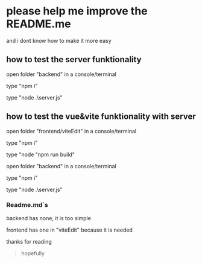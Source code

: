 # please help me improve the README.me
and i dont know how to make it more easy
 
## how to test the server funktionality
open folder "backend" in a console/terminal

type "npm i"

type "node .\server.js"

## how to test the vue&vite funktionality with server
open folder "frontend/viteEdit" in a console/terminal

type "npm i"

type "node "npm run build"


open folder "backend" in a console/terminal

type "npm i"

type "node .\server.js"



### Readme.md´s
backend has none, it is too simple

frontend has one in "viteEdit" because it is needed



thanks for reading 
> hopefully
